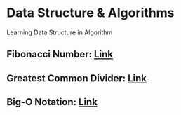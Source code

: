 # Data Structure & Algorithms
Learning Data Structure in Algorithm

## Fibonacci Number: [Link](https://tinyurl.com/y7btrx2f)

## Greatest Common Divider: [Link](https://tinyurl.com/y9twoym6)

## Big-O Notation: [Link](https://tinyurl.com/y9tzg6sh)
